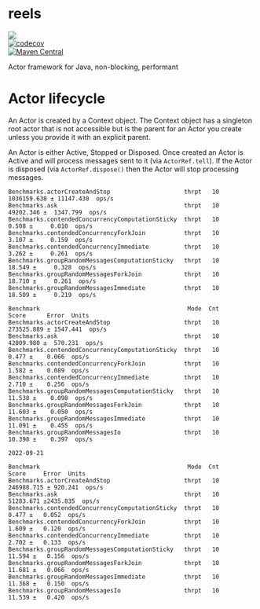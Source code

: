 # reels
<a href="https://github.com/davidmoten/reels/actions/workflows/ci.yml"><img src="https://github.com/davidmoten/reels/actions/workflows/ci.yml/badge.svg"/></a><br/>
[![codecov](https://codecov.io/gh/davidmoten/reels/branch/master/graph/badge.svg)](https://codecov.io/gh/davidmoten/reels)<br/>
[![Maven Central](https://maven-badges.herokuapp.com/maven-central/au.gov.amsa/reels/badge.svg?style=flat)](https://maven-badges.herokuapp.com/maven-central/au.gov.amsa/reels)<br/>

Actor framework for Java, non-blocking, performant

# Actor lifecycle

An Actor is created by a Context object. The Context object has a singleton root actor that is not accessible but is the parent for an Actor you create unless you provide it with an explicit parent. 

An Actor is either Active, Stopped or Disposed. Once created an Actor is Active and will process messages sent to it (via `ActorRef.tell`). If the Actor is disposed (via `ActorRef.dispose()` then the Actor will stop processing messages.


```
Benchmarks.actorCreateAndStop                     thrpt   10  1036159.638 ± 11147.430  ops/s
Benchmarks.ask                                    thrpt   10    49202.346 ±  1347.799  ops/s
Benchmarks.contendedConcurrencyComputationSticky  thrpt   10        0.508 ±     0.010  ops/s
Benchmarks.contendedConcurrencyForkJoin           thrpt   10        3.107 ±     0.159  ops/s
Benchmarks.contendedConcurrencyImmediate          thrpt   10        3.262 ±     0.261  ops/s
Benchmarks.groupRandomMessagesComputationSticky   thrpt   10       18.549 ±     0.328  ops/s
Benchmarks.groupRandomMessagesForkJoin            thrpt   10       18.710 ±     0.261  ops/s
Benchmarks.groupRandomMessagesImmediate           thrpt   10       18.509 ±     0.219  ops/s

Benchmark                                          Mode  Cnt       Score      Error  Units
Benchmarks.actorCreateAndStop                     thrpt   10  273525.889 ± 1547.441  ops/s
Benchmarks.ask                                    thrpt   10   42009.980 ±  570.231  ops/s
Benchmarks.contendedConcurrencyComputationSticky  thrpt   10       0.477 ±    0.066  ops/s
Benchmarks.contendedConcurrencyForkJoin           thrpt   10       1.582 ±    0.089  ops/s
Benchmarks.contendedConcurrencyImmediate          thrpt   10       2.710 ±    0.256  ops/s
Benchmarks.groupRandomMessagesComputationSticky   thrpt   10      11.538 ±    0.098  ops/s
Benchmarks.groupRandomMessagesForkJoin            thrpt   10      11.603 ±    0.050  ops/s
Benchmarks.groupRandomMessagesImmediate           thrpt   10      11.091 ±    0.455  ops/s
Benchmarks.groupRandomMessagesIo                  thrpt   10      10.398 ±    0.397  ops/s

2022-09-21

Benchmark                                          Mode  Cnt       Score     Error  Units
Benchmarks.actorCreateAndStop                     thrpt   10  246988.715 ± 920.241  ops/s
Benchmarks.ask                                    thrpt   10   51283.671 ±2435.835  ops/s
Benchmarks.contendedConcurrencyComputationSticky  thrpt   10       0.477 ±   0.052  ops/s
Benchmarks.contendedConcurrencyForkJoin           thrpt   10       1.609 ±   0.120  ops/s
Benchmarks.contendedConcurrencyImmediate          thrpt   10       2.702 ±   0.133  ops/s
Benchmarks.groupRandomMessagesComputationSticky   thrpt   10      11.594 ±   0.156  ops/s
Benchmarks.groupRandomMessagesForkJoin            thrpt   10      11.681 ±   0.066  ops/s
Benchmarks.groupRandomMessagesImmediate           thrpt   10      11.368 ±   0.150  ops/s
Benchmarks.groupRandomMessagesIo                  thrpt   10      11.539 ±   0.420  ops/s
```

